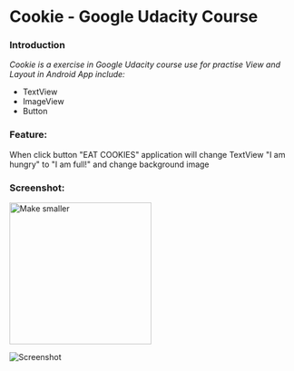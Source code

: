 # Cookie - Google Udacity Course
### Introduction

_Cookie is a exercise in Google Udacity course use for practise View and Layout in Android App include:_
- TextView
- ImageView
- Button

### Feature:
When click button "EAT COOKIES" application will change TextView "I am hungry" to "I am full!" and change background image

### Screenshot:

<img alt="Make smaller" src="http://www.cs.cmu.edu/~rgs/alice03a.gif" height="250px" />

![Screenshot](https://raw.github.com/ilentt/Cookie/master/app/src/main/res/drawable/screenshot.png)






